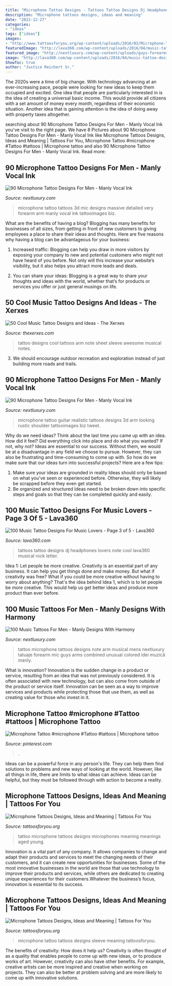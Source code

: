 ```yaml
---
title: "Microphone Tattoo Designs - Tattoos Tattoo Designs Dj Headphones Lovers Note Cool Lava360 Musical Rock Letter"
description: "Microphone tattoos designs, ideas and meaning"
date: "2022-12-27"
categories:
- "ideas"
tags: ["ideas"]
images:
- "http://www.tattoosforyou.org/wp-content/uploads/2016/03/Microphone-Tattoo.jpg"
featuredImage: "http://lava360.com/wp-content/uploads/2016/04/music-tattoo-designs-73-headphones.jpg"
featured_image: "http://nextluxury.com/wp-content/uploads/guys-forearms-sliced-off-microphone-tattoo.jpg"
image: "http://lava360.com/wp-content/uploads/2016/04/music-tattoo-designs-73-headphones.jpg"
ShowToc: true
author: "Justice Reichert Sr."
---
```



The 2020s were a time of big change. With technology advancing at an ever-increasing pace, people were looking for new ideas to keep them occupied and excited. One idea that people are particularly interested in is the idea of creating a universal basic income. This would provide all citizens with a set amount of money every month, regardless of their economic situation. Another idea that is gaining attention is the idea of doing away with property taxes altogether.

	

		
searching about 90 Microphone Tattoo Designs For Men - Manly Vocal Ink you've visit to the right page. We have 8 Pictures about 90 Microphone Tattoo Designs For Men - Manly Vocal Ink like Microphone Tattoos Designs, Ideas and Meaning | Tattoos For You, Microphone Tattoo #microphone #Tattoo #tattoos | Microphone tattoo and also 90 Microphone Tattoo Designs For Men - Manly Vocal Ink. Read more:
		
    
## 90 Microphone Tattoo Designs For Men - Manly Vocal Ink

<img loading=lazy src="http://nextluxury.com/wp-content/uploads/guys-forearms-sliced-off-microphone-tattoo.jpg" onerror="this.onerror=null;this.src='https://tse1.mm.bing.net/th?id=OIP.yhsTybSC1tNG84kCfO5oTQHaHa&amp;pid=15.1';" alt="90 Microphone Tattoo Designs For Men - Manly Vocal Ink">

_Source: nextluxury.com_

>microphone tattoo tattoos 3d mic designs massive detailed very forearm arm manly vocal ink tattooimages biz. 

	

What are the benefits of having a blog?
Blogging has many benefits for businesses of all sizes, from getting in front of new customers to giving employees a place to share their ideas and thoughts. Here are five reasons why having a blog can be advantageous for your business: 
1. Increased traffic: Blogging can help you draw in more visitors by exposing your company to new and potential customers who might not have heard of you before. Not only will this increase your website’s visibility, but it also helps you attract more leads and deals. 

2. You can share your ideas: Blogging is a great way to share your thoughts and ideas with the world, whether that’s for products or services you offer or just general musings on life.

    
## 50 Cool Music Tattoo Designs And Ideas - The Xerxes

<img loading=lazy src="http://thexerxes.com/wp-content/uploads/2015/12/Music-Tattoo-Designs.....jpg" onerror="this.onerror=null;this.src='https://tse4.mm.bing.net/th?id=OIP.JL7kx6DtBb82XCGnKo6ahgHaLF&amp;pid=15.1';" alt="50 Cool Music Tattoo Designs and Ideas - The Xerxes">

_Source: thexerxes.com_

>tattoo designs cool tattoos arm note sheet sleeve awesome musical notes. 

	

3. We should encourage outdoor recreation and exploration instead of just building more roads and trails.

    
## 90 Microphone Tattoo Designs For Men - Manly Vocal Ink

<img loading=lazy src="https://nextluxury.com/wp-content/uploads/rustic-microphone-tattoo-male-arms.jpg" onerror="this.onerror=null;this.src='https://tse4.mm.bing.net/th?id=OIP.X5dD43TrRDYh3phPT6XeEgHaHa&amp;pid=15.1';" alt="90 Microphone Tattoo Designs For Men - Manly Vocal Ink">

_Source: nextluxury.com_

>microphone tattoo guitar realistic tattoos designs 3d arm looking rustic shoulder tattooimages biz tweet. 

	

Why do we need ideas?
Think about the last time you came up with an idea. How did it feel? Did everything click into place and do what you wanted? If not, why not?
Ideas are essential to our success. Without them, we would be at a disadvantage in any field we choose to pursue. However, they can also be frustrating and time-consuming to come up with. So how do we make sure that our ideas turn into successful projects? Here are a few tips: 

1) Make sure your ideas are grounded in reality 
Ideas should only be based on what you've seen or experienced before. Otherwise, they will likely be scrapped before they even get started. 
2) Be organized and structured 
Ideas need to be broken down into specific steps and goals so that they can be completed quickly and easily.

    
## 100 Music Tattoo Designs For Music Lovers - Page 3 Of 5 - Lava360

<img loading=lazy src="http://lava360.com/wp-content/uploads/2016/04/music-tattoo-designs-73-headphones.jpg" onerror="this.onerror=null;this.src='https://tse1.mm.bing.net/th?id=OIP.ApwONnvB3U2Wv_reBPPHuQHaHa&amp;pid=15.1';" alt="100 Music Tattoo Designs For Music Lovers - Page 3 of 5 - Lava360">

_Source: lava360.com_

>tattoos tattoo designs dj headphones lovers note cool lava360 musical rock letter. 

	

Idea 1: Let people be more creative.
Creativity is an essential part of any business. It can help you get things done and make money. But what if creativity was free? What if you could be more creative without having to worry about anything? That's the idea behind Idea 1, which is to let people be more creative. This would help us get better ideas and produce more product than ever before.

    
## 100 Music Tattoos For Men - Manly Designs With Harmony

<img loading=lazy src="http://nextluxury.com/wp-content/uploads/man-with-splendid-blue-musical-tattoo-on-arms.jpg" onerror="this.onerror=null;this.src='https://tse4.mm.bing.net/th?id=OIP.L0jhQPNT8soaej1lA_798wHaHa&amp;pid=15.1';" alt="100 Music Tattoos For Men - Manly Designs With Harmony">

_Source: nextluxury.com_

>tattoo microphone tattoos designs note arm musical mens nextluxury tatuaje forearm mic guys arms combined unusual colored idei muzică manly. 

	

What is innovation?
Innovation is the sudden change in a product or service, resulting from an idea that was not previously considered. It is often associated with new technology, but can also come from outside of the product or service itself. Innovation can be seen as a way to improve services and products while protecting those that use them, as well as creating value for those who invest in it.

    
## Microphone Tattoo #microphone #Tattoo #tattoos | Microphone Tattoo

<img loading=lazy src="https://i.pinimg.com/originals/34/c5/9e/34c59e983308a8c857d77fb482727cc3.jpg" onerror="this.onerror=null;this.src='https://tse2.mm.bing.net/th?id=OIP.cLueplyovY1fsnzOHGY3vwHaHa&amp;pid=15.1';" alt="Microphone Tattoo #microphone #Tattoo #tattoos | Microphone tattoo">

_Source: pinterest.com_

>. 

	

Ideas can be a powerful force in any person's life. They can help them find solutions to problems and new ways of looking at the world. However, like all things in life, there are limits to what ideas can achieve. Ideas can be helpful, but they must be followed through with action to become a reality.

    
## Microphone Tattoos Designs, Ideas And Meaning | Tattoos For You

<img loading=lazy src="http://www.tattoosforyou.org/wp-content/uploads/2016/03/Microphone-Tattoo.jpg" onerror="this.onerror=null;this.src='https://tse4.mm.bing.net/th?id=OIP.AZEjjw4zMLlAyAbv8WI2SwHaJ4&amp;pid=15.1';" alt="Microphone Tattoos Designs, Ideas and Meaning | Tattoos For You">

_Source: tattoosforyou.org_

>tattoo microphone tattoos designs microphones meaning meanings aged young. 

	

Innovation is a vital part of any company. It allows companies to change and adapt their products and services to meet the changing needs of their customers, and it can create new opportunities for businesses. Some of the most innovative businesses in the world are those that use technology to improve their products and services, while others are dedicated to creating unique experiences for their customers.Whatever the business’s focus, innovation is essential to its success.

    
## Microphone Tattoos Designs, Ideas And Meaning | Tattoos For You

<img loading=lazy src="https://www.tattoosforyou.org/wp-content/uploads/2016/03/Microphone-Tattoo-Sleeve.jpg" onerror="this.onerror=null;this.src='https://tse4.mm.bing.net/th?id=OIP.MY1qgYabJ1adho00Ul2YoQHaJ4&amp;pid=15.1';" alt="Microphone Tattoos Designs, Ideas and Meaning | Tattoos For You">

_Source: tattoosforyou.org_

>microphone tattoo tattoos designs sleeve meaning tattoosforyou. 

	

The benefits of creativity: How does it help us?
Creativity is often thought of as a quality that enables people to come up with new ideas, or to produce works of art. However, creativity can also have other benefits. For example, creative artists can be more inspired and creative when working on projects. They can also be better at problem solving and are more likely to come up with innovative solutions.

